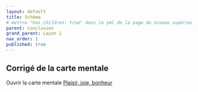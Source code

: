 ```yaml
---
layout: default
title: Schéma
# mettre "has_children: true" dans le yml de la page du niveau supérieur
parent: Conclusion
grand_parent: Leçon 1
nav_order: 1
published: true
---
```

## Corrigé de la carte mentale

Ouvrir la carte mentale [Plaisir, joie, bonheur](https://rollauda.github.io/schemas/cartes/plaisir-joie-bonheur.html)
